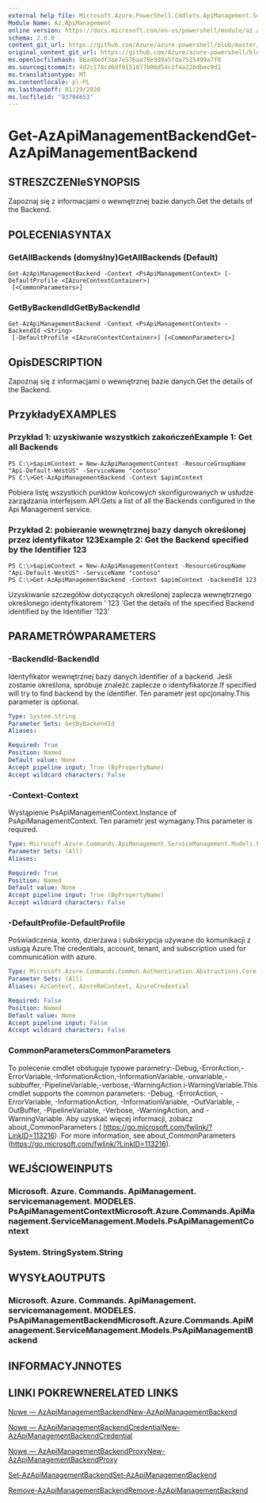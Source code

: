 ```yaml
---
external help file: Microsoft.Azure.PowerShell.Cmdlets.ApiManagement.ServiceManagement.dll-Help.xml
Module Name: Az.ApiManagement
online version: https://docs.microsoft.com/en-us/powershell/module/az.apimanagement/get-azapimanagementbackend
schema: 2.0.0
content_git_url: https://github.com/Azure/azure-powershell/blob/master/src/ApiManagement/ApiManagement/help/Get-AzApiManagementBackend.md
original_content_git_url: https://github.com/Azure/azure-powershell/blob/master/src/ApiManagement/ApiManagement/help/Get-AzApiManagementBackend.md
ms.openlocfilehash: 88a48edf3ae7e576aa78e989a5fda7515499a7f0
ms.sourcegitcommit: 4d2c178cd6df9151877b08d54c1f4a228dbec9d1
ms.translationtype: MT
ms.contentlocale: pl-PL
ms.lasthandoff: 01/29/2020
ms.locfileid: "93704653"
---
```

# <span data-ttu-id="49cd3-101">Get-AzApiManagementBackend</span><span class="sxs-lookup"><span data-stu-id="49cd3-101">Get-AzApiManagementBackend</span></span>

## <span data-ttu-id="49cd3-102">STRESZCZENIe</span><span class="sxs-lookup"><span data-stu-id="49cd3-102">SYNOPSIS</span></span>
<span data-ttu-id="49cd3-103">Zapoznaj się z informacjami o wewnętrznej bazie danych.</span><span class="sxs-lookup"><span data-stu-id="49cd3-103">Get the details of the Backend.</span></span>

## <span data-ttu-id="49cd3-104">POLECENIA</span><span class="sxs-lookup"><span data-stu-id="49cd3-104">SYNTAX</span></span>

### <span data-ttu-id="49cd3-105">GetAllBackends (domyślny)</span><span class="sxs-lookup"><span data-stu-id="49cd3-105">GetAllBackends (Default)</span></span>
```
Get-AzApiManagementBackend -Context <PsApiManagementContext> [-DefaultProfile <IAzureContextContainer>]
 [<CommonParameters>]
```

### <span data-ttu-id="49cd3-106">GetByBackendId</span><span class="sxs-lookup"><span data-stu-id="49cd3-106">GetByBackendId</span></span>
```
Get-AzApiManagementBackend -Context <PsApiManagementContext> -BackendId <String>
 [-DefaultProfile <IAzureContextContainer>] [<CommonParameters>]
```

## <span data-ttu-id="49cd3-107">Opis</span><span class="sxs-lookup"><span data-stu-id="49cd3-107">DESCRIPTION</span></span>
<span data-ttu-id="49cd3-108">Zapoznaj się z informacjami o wewnętrznej bazie danych.</span><span class="sxs-lookup"><span data-stu-id="49cd3-108">Get the details of the Backend.</span></span>

## <span data-ttu-id="49cd3-109">Przykłady</span><span class="sxs-lookup"><span data-stu-id="49cd3-109">EXAMPLES</span></span>

### <span data-ttu-id="49cd3-110">Przykład 1: uzyskiwanie wszystkich zakończeń</span><span class="sxs-lookup"><span data-stu-id="49cd3-110">Example 1: Get all Backends</span></span>
```
PS C:\>$apimContext = New-AzApiManagementContext -ResourceGroupName "Api-Default-WestUS" -ServiceName "contoso"
PS C:\>Get-AzApiManagementBackend -Context $apimContext
```

<span data-ttu-id="49cd3-111">Pobiera listę wszystkich punktów końcowych skonfigurowanych w usłudze zarządzania interfejsem API.</span><span class="sxs-lookup"><span data-stu-id="49cd3-111">Gets a list of all the Backends configured in the Api Management service.</span></span>

### <span data-ttu-id="49cd3-112">Przykład 2: pobieranie wewnętrznej bazy danych określonej przez identyfikator 123</span><span class="sxs-lookup"><span data-stu-id="49cd3-112">Example 2: Get the Backend specified by the Identifier 123</span></span>
```
PS C:\>$apimContext = New-AzApiManagementContext -ResourceGroupName "Api-Default-WestUS" -ServiceName "contoso"
PS C:\>Get-AzApiManagementBackend -Context $apimContext -backendId 123
```

<span data-ttu-id="49cd3-113">Uzyskiwanie szczegółów dotyczących określonej zaplecza wewnętrznego określonego identyfikatorem ' 123 '</span><span class="sxs-lookup"><span data-stu-id="49cd3-113">Get the details of the specified Backend identified by the Identifier '123'</span></span>

## <span data-ttu-id="49cd3-114">PARAMETRÓW</span><span class="sxs-lookup"><span data-stu-id="49cd3-114">PARAMETERS</span></span>

### <span data-ttu-id="49cd3-115">-BackendId</span><span class="sxs-lookup"><span data-stu-id="49cd3-115">-BackendId</span></span>
<span data-ttu-id="49cd3-116">Identyfikator wewnętrznej bazy danych.</span><span class="sxs-lookup"><span data-stu-id="49cd3-116">Identifier of a backend.</span></span>
<span data-ttu-id="49cd3-117">Jeśli zostanie określona, spróbuje znaleźć zaplecze o identyfikatorze.</span><span class="sxs-lookup"><span data-stu-id="49cd3-117">If specified will try to find backend by the identifier.</span></span>
<span data-ttu-id="49cd3-118">Ten parametr jest opcjonalny.</span><span class="sxs-lookup"><span data-stu-id="49cd3-118">This parameter is optional.</span></span>

```yaml
Type: System.String
Parameter Sets: GetByBackendId
Aliases:

Required: True
Position: Named
Default value: None
Accept pipeline input: True (ByPropertyName)
Accept wildcard characters: False
```

### <span data-ttu-id="49cd3-119">-Context</span><span class="sxs-lookup"><span data-stu-id="49cd3-119">-Context</span></span>
<span data-ttu-id="49cd3-120">Wystąpienie PsApiManagementContext.</span><span class="sxs-lookup"><span data-stu-id="49cd3-120">Instance of PsApiManagementContext.</span></span>
<span data-ttu-id="49cd3-121">Ten parametr jest wymagany.</span><span class="sxs-lookup"><span data-stu-id="49cd3-121">This parameter is required.</span></span>

```yaml
Type: Microsoft.Azure.Commands.ApiManagement.ServiceManagement.Models.PsApiManagementContext
Parameter Sets: (All)
Aliases:

Required: True
Position: Named
Default value: None
Accept pipeline input: True (ByPropertyName)
Accept wildcard characters: False
```

### <span data-ttu-id="49cd3-122">-DefaultProfile</span><span class="sxs-lookup"><span data-stu-id="49cd3-122">-DefaultProfile</span></span>
<span data-ttu-id="49cd3-123">Poświadczenia, konto, dzierżawa i subskrypcja używane do komunikacji z usługą Azure.</span><span class="sxs-lookup"><span data-stu-id="49cd3-123">The credentials, account, tenant, and subscription used for communication with azure.</span></span>

```yaml
Type: Microsoft.Azure.Commands.Common.Authentication.Abstractions.Core.IAzureContextContainer
Parameter Sets: (All)
Aliases: AzContext, AzureRmContext, AzureCredential

Required: False
Position: Named
Default value: None
Accept pipeline input: False
Accept wildcard characters: False
```

### <span data-ttu-id="49cd3-124">CommonParameters</span><span class="sxs-lookup"><span data-stu-id="49cd3-124">CommonParameters</span></span>
<span data-ttu-id="49cd3-125">To polecenie cmdlet obsługuje typowe parametry:-Debug,-ErrorAction,-ErrorVariable,-InformationAction,-InformationVariable,-unvariable,-subbuffer,-PipelineVariable,-verbose,-WarningAction i-WarningVariable.</span><span class="sxs-lookup"><span data-stu-id="49cd3-125">This cmdlet supports the common parameters: -Debug, -ErrorAction, -ErrorVariable, -InformationAction, -InformationVariable, -OutVariable, -OutBuffer, -PipelineVariable, -Verbose, -WarningAction, and -WarningVariable.</span></span> <span data-ttu-id="49cd3-126">Aby uzyskać więcej informacji, zobacz about_CommonParameters ( https://go.microsoft.com/fwlink/?LinkID=113216) .</span><span class="sxs-lookup"><span data-stu-id="49cd3-126">For more information, see about_CommonParameters (https://go.microsoft.com/fwlink/?LinkID=113216).</span></span>

## <span data-ttu-id="49cd3-127">WEJŚCIOWE</span><span class="sxs-lookup"><span data-stu-id="49cd3-127">INPUTS</span></span>

### <span data-ttu-id="49cd3-128">Microsoft. Azure. Commands. ApiManagement. servicemanagement. MODELES. PsApiManagementContext</span><span class="sxs-lookup"><span data-stu-id="49cd3-128">Microsoft.Azure.Commands.ApiManagement.ServiceManagement.Models.PsApiManagementContext</span></span>

### <span data-ttu-id="49cd3-129">System. String</span><span class="sxs-lookup"><span data-stu-id="49cd3-129">System.String</span></span>

## <span data-ttu-id="49cd3-130">WYSYŁA</span><span class="sxs-lookup"><span data-stu-id="49cd3-130">OUTPUTS</span></span>

### <span data-ttu-id="49cd3-131">Microsoft. Azure. Commands. ApiManagement. servicemanagement. MODELES. PsApiManagementBackend</span><span class="sxs-lookup"><span data-stu-id="49cd3-131">Microsoft.Azure.Commands.ApiManagement.ServiceManagement.Models.PsApiManagementBackend</span></span>

## <span data-ttu-id="49cd3-132">INFORMACYJN</span><span class="sxs-lookup"><span data-stu-id="49cd3-132">NOTES</span></span>

## <span data-ttu-id="49cd3-133">LINKI POKREWNE</span><span class="sxs-lookup"><span data-stu-id="49cd3-133">RELATED LINKS</span></span>

[<span data-ttu-id="49cd3-134">Nowe — AzApiManagementBackend</span><span class="sxs-lookup"><span data-stu-id="49cd3-134">New-AzApiManagementBackend</span></span>](./New-AzApiManagementBackend.md)

[<span data-ttu-id="49cd3-135">Nowe — AzApiManagementBackendCredential</span><span class="sxs-lookup"><span data-stu-id="49cd3-135">New-AzApiManagementBackendCredential</span></span>](./New-AzApiManagementBackendCredential.md)

[<span data-ttu-id="49cd3-136">Nowe — AzApiManagementBackendProxy</span><span class="sxs-lookup"><span data-stu-id="49cd3-136">New-AzApiManagementBackendProxy</span></span>](./New-AzApiManagementBackendProxy.md)

[<span data-ttu-id="49cd3-137">Set-AzApiManagementBackend</span><span class="sxs-lookup"><span data-stu-id="49cd3-137">Set-AzApiManagementBackend</span></span>](./Set-AzApiManagementBackend.md)

[<span data-ttu-id="49cd3-138">Remove-AzApiManagementBackend</span><span class="sxs-lookup"><span data-stu-id="49cd3-138">Remove-AzApiManagementBackend</span></span>](./Remove-AzApiManagementBackend.md)
